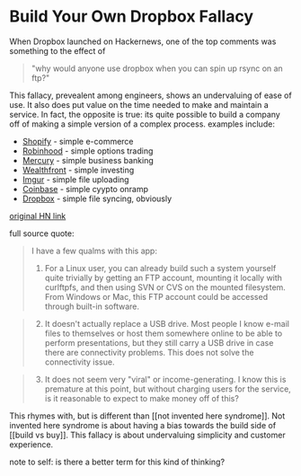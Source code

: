 # Build Your Own Dropbox Fallacy

When Dropbox launched on Hackernews, one of the top comments was something to the effect of

> "why would anyone use dropbox when you can spin up rsync on an ftp?"

This fallacy, prevealent among engineers, shows an undervaluing of ease of use. It also does put value on the time needed to make and maintain a service. In fact, the opposite is true: its quite possible to build a company off of making a simple version of a complex process. examples include:

- [Shopify](https://shopify.com) - simple e-commerce
- [Robinhood](https://robinhood.com) - simple options trading
- [Mercury](https://mercury.com) - simple business banking
- [Wealthfront](https://wealthfront.com) - simple investing
- [Imgur](https://imgur.com) - simple file uploading
- [Coinbase](https://coinbase.com) - simple cyypto onramp
- [Dropbox](https://dropbox.com) - simple file syncing, obviously

[original HN link](https://news.ycombinator.com/item?id=8863)

full source quote:

> I have a few qualms with this app:
>
> 1. For a Linux user, you can already build such a system yourself quite trivially by getting an FTP account, mounting it locally with curlftpfs, and then using SVN or CVS on the mounted filesystem. From Windows or Mac, this FTP account could be accessed through built-in software.

> 2. It doesn't actually replace a USB drive. Most people I know e-mail files to themselves or host them somewhere online to be able to perform presentations, but they still carry a USB drive in case there are connectivity problems. This does not solve the connectivity issue.

> 3. It does not seem very "viral" or income-generating. I know this is premature at this point, but without charging users for the service, is it reasonable to expect to make money off of this?

This rhymes with, but is different than [[not invented here syndrome]]. Not invented here syndrome is about having a bias towards the build side of [[build vs buy]]. This fallacy is about undervaluing simplicity and customer experience.

note to self: is there a better term for this kind of thinking?
